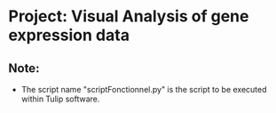 # Project: Visual Analysis of gene expression data

## Note:
- The script name "scriptFonctionnel.py" is the script to be executed within Tulip software.

